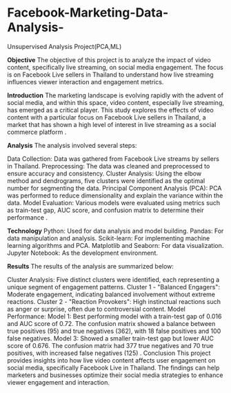 # Facebook-Marketing-Data-Analysis-
Unsupervised Analysis Project(PCA,ML)

**Objective**
The objective of this project is to analyze the impact of video content, specifically live streaming, on social media engagement. The focus is on Facebook Live sellers in Thailand to understand how live streaming influences viewer interaction and engagement metrics.

**Introduction**
The marketing landscape is evolving rapidly with the advent of social media, and within this space, video content, especially live streaming, has emerged as a critical player. This study explores the effects of video content with a particular focus on Facebook Live sellers in Thailand, a market that has shown a high level of interest in live streaming as a social commerce platform .

**Analysis**
The analysis involved several steps:

Data Collection: Data was gathered from Facebook Live streams by sellers in Thailand.
Preprocessing: The data was cleaned and preprocessed to ensure accuracy and consistency.
Cluster Analysis: Using the elbow method and dendrograms, five clusters were identified as the optimal number for segmenting the data.
Principal Component Analysis (PCA): PCA was performed to reduce dimensionality and explain the variance within the data.
Model Evaluation: Various models were evaluated using metrics such as train-test gap, AUC score, and confusion matrix to determine their performance .

**Technology**
Python: Used for data analysis and model building.
Pandas: For data manipulation and analysis.
Scikit-learn: For implementing machine learning algorithms and PCA.
Matplotlib and Seaborn: For data visualization.
Jupyter Notebook: As the development environment.

**Results**
The results of the analysis are summarized below:

Cluster Analysis: Five distinct clusters were identified, each representing a unique segment of engagement patterns.
Cluster 1 - "Balanced Engagers": Moderate engagement, indicating balanced involvement without extreme reactions.
Cluster 2 - "Reaction Provokers": High instinctual reactions such as anger or surprise, often due to controversial content.
Model Performance:
Model 1: Best performing model with a train-test gap of 0.016 and AUC score of 0.72. The confusion matrix showed a balance between true positives (95) and true negatives (362), with 18 false positives and 100 false negatives.
Model 3: Showed a smaller train-test gap but lower AUC score of 0.676. The confusion matrix had 377 true negatives and 70 true positives, with increased false negatives (125) .
Conclusion
This project provides insights into how live video content affects user engagement on social media, specifically Facebook Live in Thailand. The findings can help marketers and businesses optimize their social media strategies to enhance viewer engagement and interaction.
